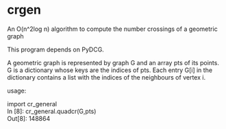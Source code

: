 # crgen
An O(n^2log n) algorithm to compute the number crossings of a geometric graph

This program depends on PyDCG. 

A geometric graph is represented by graph G and an array  pts of its points.
G is a dictionary whose keys are the indices of pts. Each entry G[i] in the dictionary
contains a list with the indices of the neighbours of vertex i.

usage:

import cr_general       
In [8]: cr_general.quadcr(G,pts)                                                
Out[8]: 148864
